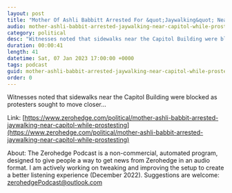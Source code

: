 ```yaml
---
layout: post
title: "Mother Of Ashli Babbitt Arrested For &quot;Jaywalking&quot; Near Capitol While Protesting"
audio: mother-ashli-babbit-arrested-jaywalking-near-capitol-while-prostesting-0
category: political
desc: "Witnesses noted that sidewalks near the Capitol Building were blocked as protesters sought to move closer..."
duration: 00:00:41
length: 41
datetime: Sat, 07 Jan 2023 17:00:00 +0000
tags: podcast
guid: mother-ashli-babbit-arrested-jaywalking-near-capitol-while-prostesting-0
order: 0
---
```

Witnesses noted that sidewalks near the Capitol Building were blocked as protesters sought to move closer...

Link: [https://www.zerohedge.com/political/mother-ashli-babbit-arrested-jaywalking-near-capitol-while-prostesting](https://www.zerohedge.com/political/mother-ashli-babbit-arrested-jaywalking-near-capitol-while-prostesting)

About: The Zerohedge Podcast is a non-commercial, automated program, designed to give people a way to get news from Zerohedge in an audio format.  I am actively working on tweaking and improving the setup to create a better listening experience (December 2022).  Suggestions are welcome: [zerohedgePodcast@outlook.com](mailto:zerohedgePodcast@outlook.com)